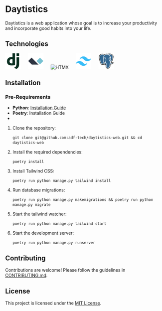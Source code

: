 # Daytistics

Daytistics is a web application whose goal is to increase your productivity and incorporate good habits into your life. 

## Technologies

<p align="left">
  <img src="https://raw.githubusercontent.com/devicons/devicon/6910f0503efdd315c8f9b858234310c06e04d9c0/icons/django/django-plain.svg" width="50px" alt="Django" title="Django">
  <img width="15px">
  <img src="https://raw.githubusercontent.com/devicons/devicon/6910f0503efdd315c8f9b858234310c06e04d9c0/icons/alpinejs/alpinejs-original.svg" width="50px" alt="AlpineJS" title="AlpineJS">
  <img width="15px">
  <img src="https://i.imgur.com/uHQ2pvy.png" width="50px" alt="HTMX" title="HTMX">
  <img width="15px">
  <img src="https://raw.githubusercontent.com/devicons/devicon/6910f0503efdd315c8f9b858234310c06e04d9c0/icons/tailwindcss/tailwindcss-original.svg" width="50px" alt="TailwindCSS" title="TailwindCSS">
  <img width="15px">
  <img src="https://raw.githubusercontent.com/devicons/devicon/6910f0503efdd315c8f9b858234310c06e04d9c0/icons/postgresql/postgresql-original.svg" width="50px" alt="PostgreSQL" title="PostgreSQL">
  <img width="15px">
</p>

## Installation

### Pre-Requirements
- **Python**: <a href="https://www.debugpoint.com/install-python-3-12-ubuntu/">Installation Guide</a>
- **Poetry**: Installation Guide
- 

1. Clone the repository:
    ```
    git clone git@github.com:adf-tech/daytistics-web.git && cd daytistics-web
    ```

2. Install the required dependencies:
    ```
    poetry install
    ```
3. Install Tailwind CSS:
   ```
   poetry run python manage.py tailwind install
   ```
4. Run database migrations:
    ```
    poetry run python manage.py makemigrations && poetry run python manage.py migrate
    ```
6. Start the tailwind watcher:
    ```
    poetry run python manage.py tailwind start
    ```
6. Start the development server:
    ```
    poetry run python manage.py runserver
    ```

## Contributing

Contributions are welcome! Please follow the guidelines in [CONTRIBUTING.md](./CONTRIBUTING.md).

## License

This project is licensed under the [MIT License](./LICENSE).

